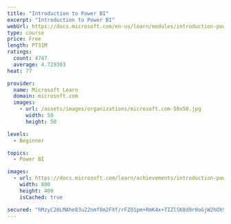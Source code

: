 ```yaml
---
title: "Introduction to Power BI"
excerpt: "Introduction to Power BI"
webUrl: https://docs.microsoft.com/en-us/learn/modules/introduction-power-bi/
type: course
price: Free
length: PT31M
ratings:
  count: 4747
  average: 4.729303
heat: 77

provider:
  name: Microsoft Learn
  domain: microsoft.com
  images:
    - url: /assets/images/organizations/microsoft.com-50x50.jpg
      width: 50
      height: 50

levels:
  - Beginner

topics:
  - Power BI

images:
  - url: https://docs.microsoft.com/learn/achievements/introduction-power-bi-social.png
    width: 800
    height: 400
    isCached: true

secured: "hMzyC20LMAhe83u22nmf8m2FXf/rFZO1pm+RmK4x+TIZlSK8d9r0oGjW2hOhS4f0ybUfmfDolfft0ziFg6NlaP66woFYP8kIH6enj098vo8XjCfaQRPolaMrWQNQr7nGQLvC8qeTdoiG+O7jpQN+k8d4NywrxXNu7y33evSEokEa3IecKq23ZaFu9194wE2fwmEW2//ElVyYdzgcWT8VD2FljCox8hjda31xgK+OrC6zUsCl2AeKTdrvAOF4q1if+EnnmJxBRwdHu6iFOEEYUz3uHYUIqHYvHcc2NyhhNhQYTWOPylaJ3Vw+Z46ASTaqgJA30U88tBEkTkhY30TgpxttDVO4JP42o+tGgOEYXupqWzY5FSHw1wjKfeemNSS2SDjo2Z5Ec2/BYrnzjmhN2uGY2BBV0O2p9DkhEVaQFew=;okk3F+oPiCvUBrzdSgJlhA=="
---
```


